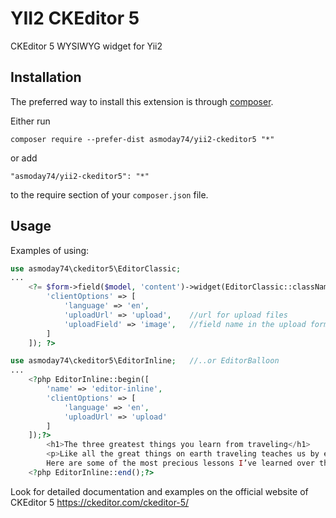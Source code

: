 YII2 CKEditor 5
===============
CKEditor 5 WYSIWYG widget for Yii2

Installation
------------

The preferred way to install this extension is through [composer](http://getcomposer.org/download/).

Either run

```
composer require --prefer-dist asmoday74/yii2-ckeditor5 "*"
```

or add

```
"asmoday74/yii2-ckeditor5": "*"
```

to the require section of your `composer.json` file.


Usage
-----

Examples of using:

```php
use asmoday74\ckeditor5\EditorClassic;
...
	<?= $form->field($model, 'content')->widget(EditorClassic::className(),[
		'clientOptions' => [
			'language' => 'en',
			'uploadUrl' => 'upload', 	//url for upload files
			'uploadField' => 'image',	//field name in the upload form
		]
	]); ?>
```

```php
use asmoday74\ckeditor5\EditorInline;	//..or EditorBalloon
...
	<?php EditorInline::begin([
		'name' => 'editor-inline',
		'clientOptions' => [
			'language' => 'en',
			'uploadUrl' => 'upload'
		]
	]);?>
		<h1>The three greatest things you learn from traveling</h1>
		<p>Like all the great things on earth traveling teaches us by example. 
		Here are some of the most precious lessons I’ve learned over the years of traveling.</p>
	<?php EditorInline::end();?>
```

Look for detailed documentation and examples on the official website of CKEditor 5 https://ckeditor.com/ckeditor-5/
